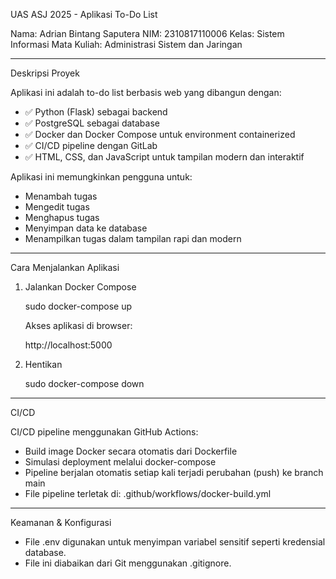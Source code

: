 UAS ASJ 2025 - Aplikasi To-Do List

Nama: Adrian Bintang Saputera
NIM: 2310817110006
Kelas: Sistem Informasi
Mata Kuliah: Administrasi Sistem dan Jaringan

---

Deskripsi Proyek

Aplikasi ini adalah to-do list berbasis web yang dibangun dengan:

- ✅ Python (Flask) sebagai backend
- ✅ PostgreSQL sebagai database
- ✅ Docker dan Docker Compose untuk environment containerized
- ✅ CI/CD pipeline dengan GitLab
- ✅ HTML, CSS, dan JavaScript untuk tampilan modern dan interaktif

Aplikasi ini memungkinkan pengguna untuk:

- Menambah tugas
- Mengedit tugas
- Menghapus tugas
- Menyimpan data ke database
- Menampilkan tugas dalam tampilan rapi dan modern

---

Cara Menjalankan Aplikasi

1. Jalankan Docker Compose

   sudo docker-compose up

   Akses aplikasi di browser:

   http://localhost:5000

2. Hentikan

   sudo docker-compose down

---

CI/CD

CI/CD pipeline menggunakan GitHub Actions:

- Build image Docker secara otomatis dari Dockerfile
- Simulasi deployment melalui docker-compose
- Pipeline berjalan otomatis setiap kali terjadi perubahan (push) ke branch main
- File pipeline terletak di: .github/workflows/docker-build.yml

---

Keamanan & Konfigurasi

- File .env digunakan untuk menyimpan variabel sensitif seperti kredensial database.
- File ini diabaikan dari Git menggunakan .gitignore.
